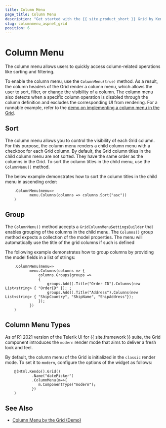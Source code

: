 ```yaml
---
title: Column Menu
page_title: Column Menu
description: "Get started with the {{ site.product_short }} Grid by Kendo UI and learn how to enable its column menu."
slug: columnmenu_aspnet_grid
position: 6
---
```


# Column Menu

The column menu allows users to quickly access column-related operations like sorting and filtering.

To enable the column menu, use the `ColumnMenu(true)` method. As a result, the column headers of the Grid render a column menu, which allows the user to sort, filter, or change the visibility of a column. The column menu also detects when a specific column operation is disabled through the column definition and excludes the corresponding UI from rendering. For a runnable example, refer to the [demo on implementing a column menu in the Grid](https://demos.telerik.com/{{site.platform}}/grid/column-menu).

## Sort

The column menu allows you to control the visibility of each Grid column. For this purpose, the column menu renders a child column menu with a checkbox for each Grid column.
By default, the Grid column titles in the child column menu are not sorted. They have the same order as the columns in the Grid. To sort the column titles in the child menu, use the `ColumnMenu()` method.

The below example demonstrates how to sort the column titles in the child menu in ascending order:

```
    .ColumnMenu(menu=>
           menu.Columns(columns => columns.Sort("asc"))
    )
```

## Group

The `ColumnMenu()` method accepts a `GridColumnMenuSettingsBuilder` that enables grouping of the columns in the child menu. The `Columns()` group method expects a collection of the model properties. The menu will automatically use the title of the grid columns if such is defined

The following example demonstrates how to group columns by providing the model fields in a list of strings:

```
    .ColumnMenu(menu=>
           menu.Columns(columns => {
               columns.Groups(groups =>
               {
                   groups.Add().Title("Order ID").Columns(new List<string> { "OrderID" }); ;
                   groups.Add().Title("Address").Columns(new List<string> { "ShipCountry", "ShipName", "ShipAddress"});
               });
           })
    )
```

## Column Menu Types

As of R1 2021 version of the Telerik UI for {{ site.framework }} suite, the Grid component introduces the `modern` render mode that aims to deliver a fresh look and feel.

By default, the column menu of the Grid is initialized in the `classic` render mode. To set it to `modern`, configure the options of the widget as follows:

```
    @(Html.Kendo().Grid()
            .Name("datePicker")
            .ColumnMenu(m=>{
               m.ComponentType("modern"); 
            })
    )
```

## See Also

* [Column Menu by the Grid (Demo)](https://demos.telerik.com/{{site.platform}}/grid/column-menu)
